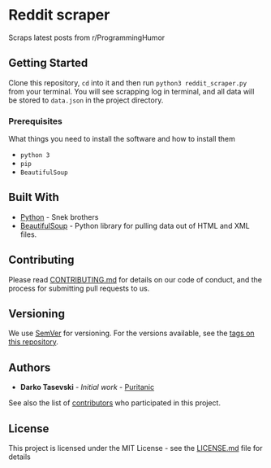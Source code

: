 # Reddit scraper

Scraps latest posts from r/ProgrammingHumor

## Getting Started

Clone this repository, `cd` into it and then run `python3 reddit_scraper.py` from your terminal. You will see scrapping log in terminal, and all data will be stored to `data.json` in the project directory.

### Prerequisites

What things you need to install the software and how to install them

-   `python 3`
-   `pip`
-   `BeautifulSoup`

## Built With

-   [Python](#) - Snek brothers
-   [BeautifulSoup](#) - Python library for pulling data out of HTML and XML files.

## Contributing

Please read [CONTRIBUTING.md](CONTRIBUTING.md) for details on our code of conduct, and the process for submitting pull requests to us.

## Versioning

We use [SemVer](http://semver.org/) for versioning. For the versions available, see the [tags on this repository](https://github.com/your/project/tags).

## Authors

-   **Darko Tasevski** - _Initial work_ - [Puritanic](https://github.com/Puritanic)

See also the list of [contributors](CONTRIBUTORS.md) who participated in this project.

## License

This project is licensed under the MIT License - see the [LICENSE.md](LICENSE.md) file for details
